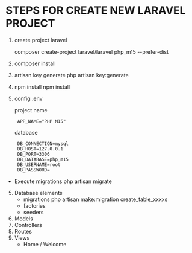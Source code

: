 # STEPS FOR CREATE NEW LARAVEL PROJECT

1. create project laravel

    composer create-project laravel/laravel php_m15 --prefer-dist

2. composer install
3. artisan key generate
    php artisan key:generate
4. npm install
    npm install
4. config .env

    project name 
        
        APP_NAME="PHP M15"
    
    database

        DB_CONNECTION=mysql
        DB_HOST=127.0.0.1
        DB_PORT=3306
        DB_DATABASE=php_m15
        DB_USERNAME=root
        DB_PASSWORD=    
    
- Execute migrations
    php artisan migrate

5. Database elements
    - migrations
        php artisan make:migration create_table_xxxxs
    - factories
    - seeders
6. Models
7. Controllers
8. Routes
9. Views
    - Home / Welcome
